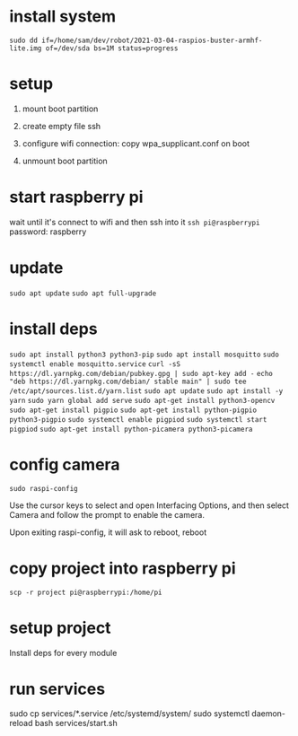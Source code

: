 # install system
`sudo dd if=/home/sam/dev/robot/2021-03-04-raspios-buster-armhf-lite.img of=/dev/sda bs=1M status=progress`

# setup
1. mount boot partition
2. create empty file ssh
3. configure wifi connection:
    copy wpa_supplicant.conf on boot

4. unmount boot partition

# start raspberry pi
wait until it's connect to wifi
and then ssh into it
`ssh pi@raspberrypi`
password: raspberry

# update
`sudo apt update`
`sudo apt full-upgrade`

# install deps
`sudo apt install python3 python3-pip`
`sudo apt install mosquitto`
`sudo systemctl enable mosquitto.service`
`curl -sS https://dl.yarnpkg.com/debian/pubkey.gpg | sudo apt-key add -`
`echo "deb https://dl.yarnpkg.com/debian/ stable main" | sudo tee /etc/apt/sources.list.d/yarn.list`
`sudo apt update`
`sudo apt install -y yarn`
`sudo yarn global add serve`
`sudo apt-get install python3-opencv`
`sudo apt-get install pigpio`
`sudo apt-get install python-pigpio python3-pigpio`
`sudo systemctl enable pigpiod`
`sudo systemctl start pigpiod`
`sudo apt-get install python-picamera python3-picamera`

# config camera
`sudo raspi-config`

Use the cursor keys to select and open Interfacing Options, and then select Camera and follow the prompt to enable the camera.

Upon exiting raspi-config, it will ask to reboot, reboot

# copy project into raspberry pi
`scp -r project pi@raspberrypi:/home/pi`

# setup project

Install deps for every module

# run services
sudo cp services/*.service /etc/systemd/system/
sudo systemctl daemon-reload
bash services/start.sh